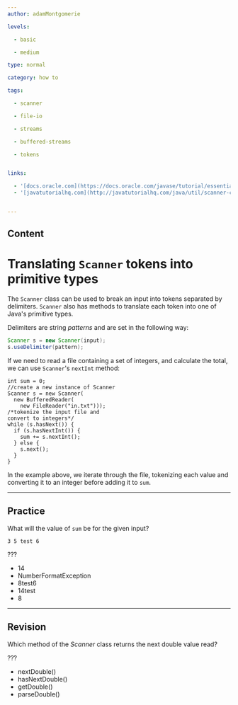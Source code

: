 ```yaml
---
author: adamMontgomerie

levels:

  - basic

  - medium

type: normal

category: how to

tags:

  - scanner

  - file-io

  - streams

  - buffered-streams

  - tokens


links:

  - '[docs.oracle.com](https://docs.oracle.com/javase/tutorial/essential/io/scanning.html){website}'
  - '[javatutorialhq.com](http://javatutorialhq.com/java/util/scanner-class-tutorial/usedelimiter-string-pattern-method-example/){website}'


---
```

## Content
# Translating `Scanner` tokens into primitive types

The `Scanner` class can be used to break an input into tokens separated by delimiters. `Scanner` also has methods to translate each token into one of Java's primitive types.

Delimiters are string *patterns* and are set in the following way:
```java
Scanner s = new Scanner(input);
s.useDelimiter(pattern);
```

If we need to read a file containing a set of integers, and calculate the total, we can use `Scanner`'s `nextInt` method:
```
int sum = 0;
//create a new instance of Scanner
Scanner s = new Scanner(
  new BufferedReader(
    new FileReader("in.txt")));
/*tokenize the input file and 
convert to integers*/
while (s.hasNext()) {
  if (s.hasNextInt()) {
    sum += s.nextInt();
  } else {
    s.next();
  }   
}
```
In the example above, we iterate through the file, tokenizing each value and converting it to an integer before adding it to `sum`.

---
## Practice

What will the value of `sum` be for the given input?
```
3 5 test 6
```
???

* 14
* NumberFormatException
* 8test6
* 14test
* 8

---
## Revision

Which method of the *Scanner* class returns the next double value read?

???

* nextDouble()
* hasNextDouble()
* getDouble()
* parseDouble()

